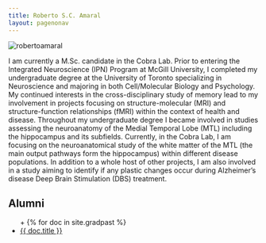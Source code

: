 ```yaml
---
title: Roberto S.C. Amaral
layout: pagenonav
---
```


![robertoamaral](https://avatars2.githubusercontent.com/u/6662973?v=2&s=400)

I am currently a M.Sc. candidate in the Cobra Lab.  Prior to entering the Integrated Neuroscience (IPN) Program at McGill University, I completed my undergraduate degree at the University of Toronto specializing in Neuroscience and majoring in both Cell/Molecular Biology and Psychology.  My continued interests in the cross-disciplinary study of memory lead to my involvement in projects focusing on structure-molecular (MRI) and structure-function relationships (fMRI) within the context of health and disease.  Throughout my undergraduate degree I became involved in studies assessing the neuroanatomy of the Medial Temporal Lobe (MTL) including the hippocampus and its subfields.  Currently, in the Cobra Lab, I am focusing on the neuroanatomical study of the white matter of the MTL (the main output pathways form the hippocampus) within different disease populations. In addition to a whole host of other projects, I am also involved in a study aiming to identify if any plastic changes occur during Alzheimer’s disease Deep Brain Stimulation (DBS) treatment.
 

 <h2>Alumni</h2>
  <ul>
 +  {% for doc in site.gradpast %}
      <li>
        <a href="{{ site.baseurl }}{{ doc.url }}">{{ doc.title }}</a>
      </li>
